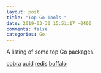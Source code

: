 ```yaml
---
layout: post
title: "Top Go Tools "
date: 2019-03-30 15:51:17 -0400
comments: false
categories: Go
---
```


A listing of some top Go packages.

[cobra](https://github.com/spf13/cobra)
[uuid](https://github.com/pborman/uuid)
[redis](https://github.com/go-redis/redis)
[buffalo](https://github.com/gobuffalo/buffalo)

<script>(function(d, s, id) {
  var js, fjs = d.getElementsByTagName(s)[0];
  if (d.getElementById(id)) return;
  js = d.createElement(s); js.id = id;
  js.src = "//connect.facebook.net/en_US/sdk.js#xfbml=1&version=v2.8&appId=671657696349259";
  fjs.parentNode.insertBefore(js, fjs);
}(document, 'script', 'facebook-jssdk'));</script>

<!--  Enter text below, if you want -->
